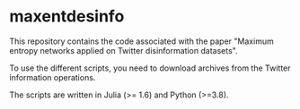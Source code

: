# maxentdesinfo
This repository contains the code associated with the paper "Maximum entropy networks applied on Twitter disinformation datasets".

To use the different scripts, you need to download archives from the Twitter information operations. 

The scripts are written in Julia (>= 1.6) and Python (>=3.8).
